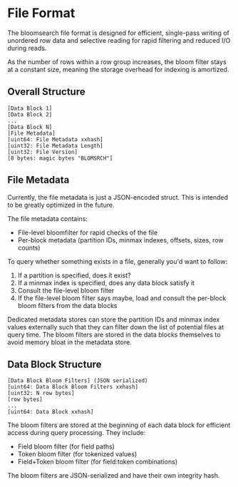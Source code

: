 # File Format

The bloomsearch file format is designed for efficient, single-pass writing of unordered row data and selective reading for rapid filtering and reduced I/O during reads.

As the number of rows within a row group increases, the bloom filter stays at a constant size, meaning the storage overhead for indexing is amortized.

## Overall Structure

```
[Data Block 1]
[Data Block 2]
...
[Data Block N]
[File Metadata]
[uint64: File Metadata xxhash]
[uint32: File Metadata Length]
[uint32: File Version]
[8 bytes: magic bytes "BLOMSRCH"]
```

## File Metadata

Currently, the file metadata is just a JSON-encoded struct. This is intended to be greatly optimized in the future.

The file metadata contains:
- File-level bloomfilter for rapid checks of the file
- Per-block metadata (partition IDs, minmax indexes, offsets, sizes, row counts)

To query whether something exists in a file, generally you'd want to follow:
1. If a partition is specified, does it exist?
2. If a minmax index is specified, does any data block satisfy it
3. Consult the file-level bloom filter
4. If the file-level bloom filter says maybe, load and consult the per-block bloom filters from the data blocks

Dedicated metadata stores can store the partition IDs and minmax index values externally such that they can filter down the list of potential files at query time. The bloom filters are stored in the data blocks themselves to avoid memory bloat in the metadata store.

## Data Block Structure

```
[Data Block Bloom Filters] (JSON serialized)
[uint64: Data Block Bloom Filters xxhash]
[uint32: N row bytes]
[row bytes]
...
[uint64: Data Block xxhash]
```

The bloom filters are stored at the beginning of each data block for efficient access during query processing. They include:
- Field bloom filter (for field paths)
- Token bloom filter (for tokenized values)
- Field+Token bloom filter (for field:token combinations)

The bloom filters are JSON-serialized and have their own integrity hash.
